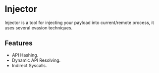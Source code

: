 # Injector
Injector is a tool for injecting your payload into current/remote process, it uses several evasion techniques.

## Features
- API Hashing.
- Dynamic API Resolving.
- Indirect Syscalls.
